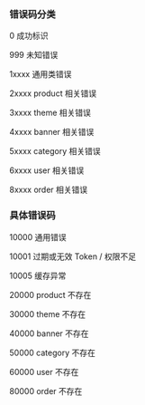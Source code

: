 ### 错误码分类

0 成功标识

999 未知错误

1xxxx 通用类错误

2xxxx product 相关错误

3xxxx theme 相关错误

4xxxx banner 相关错误

5xxxx category 相关错误

6xxxx user 相关错误

8xxxx order 相关错误

### 具体错误码
10000 通用错误

10001 过期或无效 Token / 权限不足

10005 缓存异常

20000 product 不存在

30000 theme 不存在

40000 banner 不存在

50000 category 不存在

60000 user 不存在

80000 order 不存在
